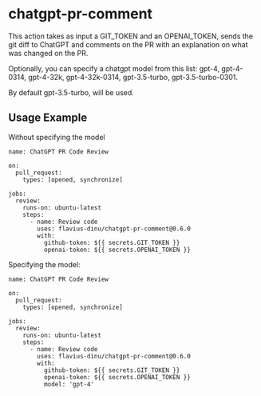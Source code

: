 # chatgpt-pr-comment

This action takes as input a GIT_TOKEN and an OPENAI_TOKEN, sends the git diff to ChatGPT and comments on the PR with an explanation on what was changed on the PR.

Optionally, you can specify a chatgpt model from this list: gpt-4, gpt-4-0314, gpt-4-32k, gpt-4-32k-0314, gpt-3.5-turbo, gpt-3.5-turbo-0301. 

By default gpt-3.5-turbo, will be used.

## Usage Example

Without specifying the model
```
name: ChatGPT PR Code Review

on:
  pull_request:
    types: [opened, synchronize]

jobs:
  review:
    runs-on: ubuntu-latest
    steps:
      - name: Review code
        uses: flavius-dinu/chatgpt-pr-comment@0.6.0
        with:
          github-token: ${{ secrets.GIT_TOKEN }}
          openai-token: ${{ secrets.OPENAI_TOKEN }}
```

Specifying the model:

```
name: ChatGPT PR Code Review

on:
  pull_request:
    types: [opened, synchronize]

jobs:
  review:
    runs-on: ubuntu-latest
    steps:
      - name: Review code
        uses: flavius-dinu/chatgpt-pr-comment@0.6.0
        with:
          github-token: ${{ secrets.GIT_TOKEN }}
          openai-token: ${{ secrets.OPENAI_TOKEN }}
          model: 'gpt-4'
```